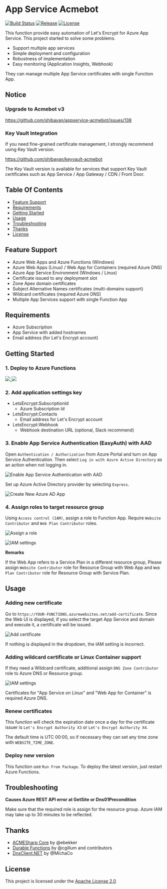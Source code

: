 # App Service Acmebot

[![Build Status](https://dev.azure.com/shibayan/azure-acmebot/_apis/build/status/Build%20appservice-acmebot?branchName=master)](https://dev.azure.com/shibayan/azure-acmebot/_build/latest?definitionId=37&branchName=master)
[![Release](https://img.shields.io/github/release/shibayan/appservice-acmebot.svg)](https://github.com/shibayan/appservice-acmebot/releases/latest)
[![License](https://img.shields.io/github/license/shibayan/appservice-acmebot.svg)](https://github.com/shibayan/appservice-acmebot/blob/master/LICENSE)

This function provide easy automation of Let's Encrypt for Azure App Service. This project started to solve some problems.

- Support multiple app services
- Simple deployment and configuration
- Robustness of implementation
- Easy monitoring (Application Insights, Webhook)

They can manage multiple App Service certificates with single Function App.

## Notice

### Upgrade to Acmebot v3

https://github.com/shibayan/appservice-acmebot/issues/138

### Key Vault Integration

If you need fine-grained certificate management, I strongly recommend using Key Vault version.

https://github.com/shibayan/keyvault-acmebot

The Key Vault version is available for services that support Key Vault certificates such as App Service / App Gateway / CDN / Front Door.

## Table Of Contents

- [Feature Support](#feature-support)
- [Requirements](#requirements)
- [Getting Started](#getting-started)
- [Usage](#usage)
- [Troubleshooting](#troubleshooting)
- [Thanks](#thanks)
- [License](#license)

## Feature Support

- Azure Web Apps and Azure Functions (Windows)
- Azure Web Apps (Linux) / Web App for Containers (required Azure DNS)
- Azure App Service Environment (Windows / Linux)
- Certificate issued to any deployment slot
- Zone Apex domain certificates
- Subject Alternative Names certificates (multi-domains support)
- Wildcard certificates (required Azure DNS)
- Multiple App Services support with single Function App

## Requirements

- Azure Subscription
- App Service with added hostnames
- Email address (for Let's Encrypt account)

## Getting Started

### 1. Deploy to Azure Functions

<a href="https://portal.azure.com/#create/Microsoft.Template/uri/https%3A%2F%2Fraw.githubusercontent.com%2Fshibayan%2Fappservice-acmebot%2Fmaster%2Fazuredeploy.json" target="_blank">
  <img src="https://azuredeploy.net/deploybutton.png" />
</a>

<a href="http://armviz.io/#/?load=https%3A%2F%2Fraw.githubusercontent.com%2Fshibayan%2Fappservice-acmebot%2Fmaster%2Fazuredeploy.json" target="_blank">
  <img src="http://armviz.io/visualizebutton.png" />
</a>

### 2. Add application settings key

- LetsEncrypt:SubscriptionId
  - Azure Subscription Id
- LetsEncrypt:Contacts
  - Email address for Let's Encrypt account
- LetsEncrypt:Webhook
  - Webhook destination URL (optional, Slack recommend)

### 3. Enable App Service Authentication (EasyAuth) with AAD

Open `Authentication / Authorization` from Azure Portal and turn on App Service Authentication. Then select `Log in with Azure Active Directory` as an action when not logging in.

![Enable App Service Authentication with AAD](https://user-images.githubusercontent.com/1356444/49693401-ecc7c400-fbb4-11e8-9ae1-5d376a4d8a05.png)

Set up Azure Active Directory provider by selecting `Express`.

![Create New Azure AD App](https://user-images.githubusercontent.com/1356444/49693412-6f508380-fbb5-11e8-81fb-6bbcbe47654e.png)

### 4. Assign roles to target resource group

Using `Access control (IAM)`, assign a role to Function App. Require `Website Contributor` and `Web Plan Contributor` roles.

![Assign a role](https://user-images.githubusercontent.com/1356444/43694372-feaefda4-996d-11e8-9ee5-e58254ec05f5.png)

![IAM settings](https://user-images.githubusercontent.com/1356444/44624857-e169c900-a934-11e8-982c-5ad8c163beff.png)

**Remarks**

If the Web App refers to a Service Plan in a different resource group, Please assign `Website Contributor` role for Resource Group with Web App and `Web Plan Contributor` role for Resource Group with Service Plan.

## Usage

### Adding new certificate

Go to `https://YOUR-FUNCTIONS.azurewebsites.net/add-certificate`. Since the Web UI is displayed, if you select the target App Service and domain and execute it, a certificate will be issued.

![Add certificate](https://user-images.githubusercontent.com/1356444/49693421-b3dc1f00-fbb5-11e8-8ac1-37092a2be711.png)

If nothing is displayed in the dropdown, the IAM setting is incorrect.

### Adding wildcard certificate or Linux Container support

If they need a Wildcard certificate, additional assign `DNS Zone Contributor` role to Azure DNS or Resource group.

![IAM settings](https://user-images.githubusercontent.com/1356444/44642883-3840d280-aa09-11e8-9346-faa26f9675af.png)

Certificates for "App Service on Linux" and "Web App for Container" is required Azure DNS.

### Renew certificates

This function will check the expiration date once a day for the certificate issuer is `Let's Encrypt Authority X3` or `Let's Encrypt Authority X4`.

The default time is UTC 00:00, so if necessary they can set any time zone with `WEBSITE_TIME_ZONE`.

### Deploy new version

This function use `Run From Package`. To deploy the latest version, just restart Azure Functions.

## Troubleshooting

**Causes Azure REST API error at GetSite or Dns01Precondition**

Make sure that the required role is assign for the resource group. Azure IAM may take up to 30 minutes to be reflected.

## Thanks

- [ACMESharp Core](https://github.com/PKISharp/ACMESharpCore) by @ebekker
- [Durable Functions](https://github.com/Azure/azure-functions-durable-extension) by @cgillum and contributors
- [DnsClient.NET](https://github.com/MichaCo/DnsClient.NET) by @MichaCo

## License

This project is licensed under the [Apache License 2.0](https://github.com/shibayan/appservice-acmebot/blob/master/LICENSE)
